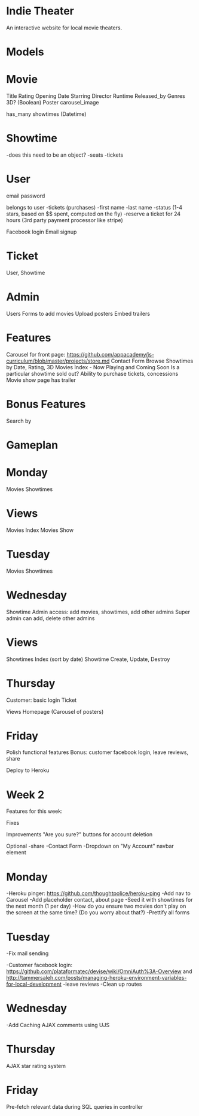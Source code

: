 Indie Theater
=====

An interactive website for local movie theaters. 

Models
====

Movie
===
Title
Rating
Opening Date
Starring
Director
Runtime
Released_by
Genres
3D? (Boolean)
Poster
carousel_image

has_many showtimes (Datetime)

Showtime
===
-does this need to be an object?
-seats
-tickets

User
===
email
password

belongs to user
-tickets (purchases)
-first name
-last name
-status (1-4 stars, based on $$ spent, computed on the fly)
-reserve a ticket for 24 hours (3rd party payment processor like stripe)

Facebook login
Email signup

Ticket
===
User, Showtime

Admin
===
Users
Forms to add movies
Upload posters
Embed trailers

Features
====
Carousel for front page: https://github.com/appacademy/js-curriculum/blob/master/projects/store.md
Contact Form
Browse Showtimes by Date, Rating, 3D
Movies Index - Now Playing and Coming Soon
Is a particular showtime sold out?
Ability to purchase tickets, concessions
Movie show page has trailer

Bonus Features
===
Search by 

Gameplan
====


Monday
===
Movies
Showtimes

Views
==
Movies Index
Movies Show


Tuesday
===
Movies
Showtimes


Wednesday
===
Showtime
Admin access: add movies, showtimes, add other admins
Super admin can add, delete other admins

Views
==
Showtimes Index (sort by date)
Showtime Create, Update, Destroy


Thursday
===
Customer: basic login
Ticket

Views
Homepage (Carousel of posters)

Friday
===
Polish functional features
Bonus: customer facebook login, leave reviews, share

Deploy to Heroku


Week 2
====

Features for this week:

Fixes

Improvements
"Are you sure?" buttons for account deletion

Optional
-share
-Contact Form
-Dropdown on "My Account" navbar element

Monday
===
-Heroku pinger: https://github.com/thoughtpolice/heroku-ping
-Add nav to Carousel
-Add placeholder contact, about page
-Seed it with showtimes for the next month (1 per day)
-How do you ensure two movies don't play on the screen at the same time? (Do you worry about that?)
-Prettify all forms

Tuesday
===
-Fix mail sending

-Customer facebook login: https://github.com/plataformatec/devise/wiki/OmniAuth%3A-Overview and http://tammersaleh.com/posts/managing-heroku-environment-variables-for-local-development 
-leave reviews
-Clean up routes

Wednesday
===
-Add Caching
AJAX comments using UJS


Thursday
===
AJAX star rating system

Friday
===
Pre-fetch relevant data during SQL queries in controller
